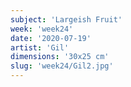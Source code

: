 ```yaml
---
subject: 'Largeish Fruit'
week: 'week24'
date: '2020-07-19'
artist: 'Gil'
dimensions: '30x25 cm'
slug: 'week24/Gil2.jpg'
---
```

